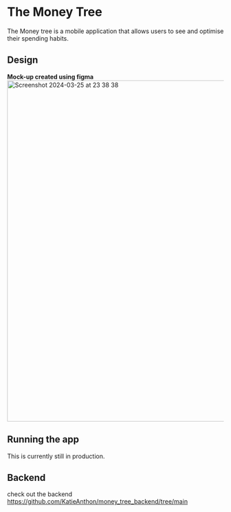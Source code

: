 # The Money Tree
The Money tree is a mobile application that allows users to see  and optimise their spending habits.

## Design 
__Mock-up created using figma__
<img width="792" alt="Screenshot 2024-03-25 at 23 38 38" src="https://github.com/KatieAnthon/The_Money_Tree/assets/94082001/c95374e2-7077-45aa-9b00-6b358eeee52c">

## Running the app
This is currently still in production.

## Backend
check out the backend https://github.com/KatieAnthon/money_tree_backend/tree/main

